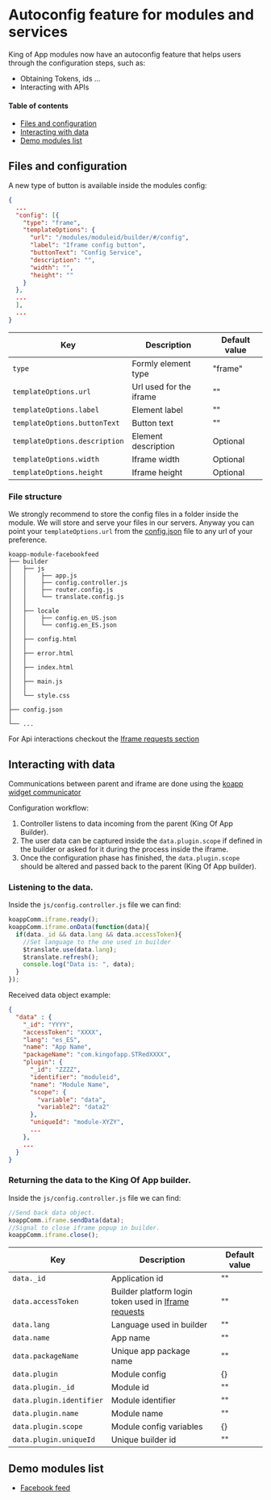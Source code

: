 # Autoconfig feature for modules and services

King of App modules now have an autoconfig feature that helps users through the configuration steps, such as:
* Obtaining Tokens, ids ...
* Interacting with APIs

#### Table of contents
* [ Files and configuration ](#files-and-configuration)
* [ Interacting with data ](#interacting-with-data)
* [ Demo modules list ](#demo-modules-list)


## Files and configuration

A new type of button is available inside the modules config:

```json
{
  ...
  "config": [{
    "type": "frame",
    "templateOptions": {
      "url": "/modules/moduleid/builder/#/config",
      "label": "Iframe config button",
      "buttonText": "Config Service",
      "description": "",
      "width": "",
      "height": ""
    }
  },
  ...
  ],
  ...
}
```

Key | Description | Default value
----------------|-------------|--------
`type` | Formly element type | "frame"
`templateOptions.url` | Url used for the iframe | ""
`templateOptions.label` | Element label | ""
`templateOptions.buttonText` | Button text | ""
`templateOptions.description` | Element description | Optional
`templateOptions.width` | Iframe width | Optional
`templateOptions.height` | Iframe height | Optional

### File structure

We strongly recommend to store the config files in a folder inside the module. We will store and serve your files in our servers. Anyway you can point your `templateOptions.url` from the [config.json](#files-and-configuration) file to any url of your preference.

```
koapp-module-facebookfeed
├── builder
│   ├── js
│   │    ├── app.js
│   │    ├── config.controller.js
│   │    ├── router.config.js
│   │    └── translate.config.js
│   │
│   ├── locale
│   │    ├── config.en_US.json
│   │    └── config.en_ES.json
│   │
│   ├── config.html
│   │
│   ├── error.html
│   │
│   ├── index.html
│   │
│   ├── main.js
│   │
│   └── style.css
│   
├── config.json
│
└── ...
```

For Api interactions checkout the [Iframe requests section](https://github.com/KingofApp/docs/tree/master/modules/iframeRequests)

## Interacting with data

Communications between parent and iframe are done using the [koapp widget communicator](https://github.com/KingofApp/koapp-widget-communicator)

Configuration workflow:
1. Controller listens to data incoming from the parent (King Of App Builder).
2. The user data can be captured inside the `data.plugin.scope` if defined in the builder or asked for it during the process inside the iframe.
3. Once the configuration phase has finished, the `data.plugin.scope` should be altered and passed back to the parent (King Of App builder).


### Listening to the data.
Inside the `js/config.controller.js` file we can find:
```javascript
koappComm.iframe.ready();
koappComm.iframe.onData(function(data){
  if(data._id && data.lang && data.accessToken){
    //Set language to the one used in builder
    $translate.use(data.lang);
    $translate.refresh();
    console.log("Data is: ", data);
  }
});
```


Received data object example:
```json
{
  "data" : {
    "_id": "YYYY",
    "accessToken": "XXXX",
    "lang": "es_ES",
    "name": "App Name",
    "packageName": "com.kingofapp.STRedXXXX",
    "plugin": {
      "_id": "ZZZZ",
      "identifier": "moduleid",
      "name": "Module Name",
      "scope": {
        "variable": "data",
        "variable2": "data2"
      },
      "uniqueId": "module-XYZY",
      ...
    },
    ...
  }
}
```


### Returning the data to the King Of App builder.
Inside the `js/config.controller.js` file we can find:
```javascript
//Send back data object.
koappComm.iframe.sendData(data);
//Signal to close iframe popup in builder.
koappComm.iframe.close();
```

Key | Description | Default value
----------------|-------------|--------
`data._id` | Application id | ""
`data.accessToken` | Builder platform login token used in [Iframe requests](https://github.com/KingofApp/docs/tree/master/modules/iframeRequests)| ""
`data.lang` | Language used in builder | ""
`data.name` | App name | ""
`data.packageName` | Unique app package name | ""
`data.plugin` | Module config | {}
`data.plugin._id` | Module id | ""
`data.plugin.identifier` | Module identifier | ""
`data.plugin.name` | Module name | ""
`data.plugin.scope` | Module config variables | {}
`data.plugin.uniqueId` | Unique builder id | ""



## Demo modules list
* [Facebook feed](https://github.com/KingofApp/koapp-module-facebookfeed)
